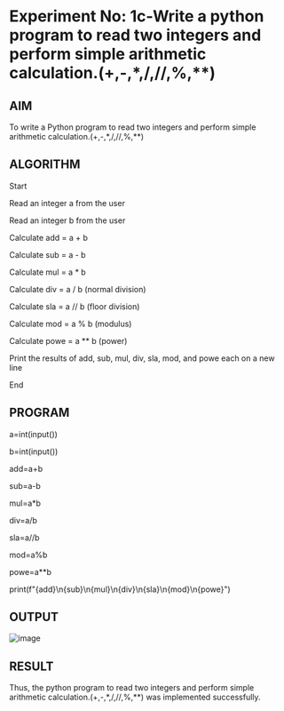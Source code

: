# Experiment No: 1c-Write a python program to read two integers and perform simple arithmetic calculation.(+,-,*,/,//,%,**)

## AIM
To write a Python program to read two integers and perform simple arithmetic calculation.(+,-,*,/,//,%,**)

## ALGORITHM
Start

Read an integer a from the user

Read an integer b from the user

Calculate add = a + b

Calculate sub = a - b

Calculate mul = a * b

Calculate div = a / b (normal division)

Calculate sla = a // b (floor division)

Calculate mod = a % b (modulus)

Calculate powe = a ** b (power)

Print the results of add, sub, mul, div, sla, mod, and powe each on a new line

End

## PROGRAM

a=int(input())

b=int(input())

add=a+b

sub=a-b

mul=a*b

div=a/b

sla=a//b

mod=a%b

powe=a**b

print(f"{add}\n{sub}\n{mul}\n{div}\n{sla}\n{mod}\n{powe}")

## OUTPUT
![image](https://github.com/user-attachments/assets/042cae82-fa64-40b1-9e3e-7f52003acbcc)


## RESULT
Thus, the python program to read two integers and perform simple arithmetic calculation.(+,-,*,/,//,%,**) was implemented successfully.

